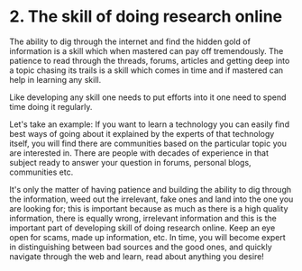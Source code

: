 # 2. The skill of doing research online

The ability to dig through the internet and find the hidden gold of information is a skill which when mastered can pay off tremendously. The patience to read through the threads, forums, articles and getting deep into a topic chasing its trails is a skill which comes in time and if mastered can help in learning any skill.

Like developing any skill one needs to put efforts into it one need to spend time doing it regularly.

Let's take an example: If you want to learn a technology you can easily find  best ways of going about it explained by the experts of that technology itself, you will find there are communities based on the particular topic you are interested in. There are people with decades of experience in that subject ready to answer your question in forums, personal blogs, communities etc. 

It's only the matter of having patience and building the ability to dig through the information, weed out the irrelevant, fake ones and land into the one you are looking for; this is important because as much as there is a high quality information, there is equally wrong, irrelevant information and this is the important part of developing skill of doing research online. Keep an eye open for scams, made up information, etc. In time, you will become expert in distinguishing between bad sources and the good ones, and quickly navigate through the web and learn, read about anything you desire! 